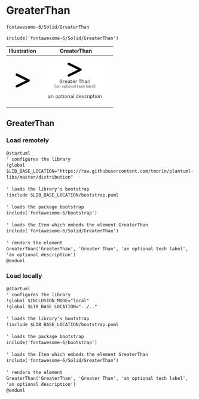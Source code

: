# GreaterThan


```text
fontawesome-6/Solid/GreaterThan
```

```text
include('fontawesome-6/Solid/GreaterThan')
```



| Illustration | GreaterThan |
| :---: | :---: |
| ![illustration for Illustration](../../fontawesome-6/Solid/GreaterThan.png) | ![illustration for GreaterThan](../../fontawesome-6/Solid/GreaterThan.Local.png) |




## GreaterThan

### Load remotely
```plantuml
@startuml
' configures the library
!global $LIB_BASE_LOCATION="https://raw.githubusercontent.com/tmorin/plantuml-libs/master/distribution"

' loads the library's bootstrap
!include $LIB_BASE_LOCATION/bootstrap.puml

' loads the package bootstrap
include('fontawesome-6/bootstrap')

' loads the Item which embeds the element GreaterThan
include('fontawesome-6/Solid/GreaterThan')

' renders the element
GreaterThan('GreaterThan', 'Greater Than', 'an optional tech label', 'an optional description')
@enduml
```

### Load locally
```plantuml
@startuml
' configures the library
!global $INCLUSION_MODE="local"
!global $LIB_BASE_LOCATION="../.."

' loads the library's bootstrap
!include $LIB_BASE_LOCATION/bootstrap.puml

' loads the package bootstrap
include('fontawesome-6/bootstrap')

' loads the Item which embeds the element GreaterThan
include('fontawesome-6/Solid/GreaterThan')

' renders the element
GreaterThan('GreaterThan', 'Greater Than', 'an optional tech label', 'an optional description')
@enduml
```

